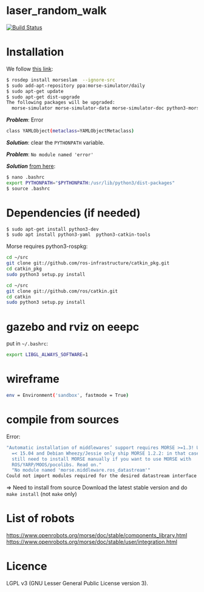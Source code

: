 # laser_random_walk

[![Build Status](https://travis-ci.org/arnaud-ramey/laser_random_walk.svg)](https://travis-ci.org/arnaud-ramey/laser_random_walk)

Installation
============

We follow
[this link](https://www.openrobots.org/morse/doc/stable/user/installation/mw/ros.html):

```bash
$ rosdep install morseslam  --ignore-src
$ sudo add-apt-repository ppa:morse-simulator/daily
$ sudo apt-get update
$ sudo apt-get dist-upgrade
The following packages will be upgraded:
  morse-simulator morse-simulator-data morse-simulator-doc python3-morse-simulator
```

***Problem***:
Error
```bash
class YAMLObject(metaclass=YAMLObjectMetaclass)
```

***Solution***:
clear the ```PYTHONPATH``` variable.

***Problem***: ```No module named 'error'```

***Solution*** [from here](https://www.openrobots.org/morse/doc/stable/user/faq.html):

```bash
$ nano .bashrc
export PYTHONPATH="$PYTHONPATH:/usr/lib/python3/dist-packages"
$ source .bashrc
```

Dependencies (if needed)
========================


```bash
$ sudo apt-get install python3-dev
$ sudo apt install python3-yaml  python3-catkin-tools
```

Morse requires python3-rospkg:

```bash
cd ~/src
git clone git://github.com/ros-infrastructure/catkin_pkg.git
cd catkin_pkg
sudo python3 setup.py install

cd ~/src
git clone git://github.com/ros/catkin.git
cd catkin
sudo python3 setup.py install
```

gazebo and rviz on eeepc
========================

put in ```~/.bashrc```:

```bash
export LIBGL_ALWAYS_SOFTWARE=1
```

# wireframe
```bash
env = Environment('sandbox', fastmode = True)
```

compile from sources
====================

Error:

```bash
"Automatic installation of middlewares’ support requires MORSE >=1.3! Ubuntu
  =< 15.04 and Debian Wheezy/Jessie only ship MORSE 1.2.2: in that case, you
  still need to install MORSE manually if you want to use MORSE with
  ROS/YARP/MOOS/pocolibs. Read on."
  "No module named 'morse.middleware.ros_datastream'"
Could not import modules required for the desired datastream interface
```

=> Need to install from source
Download the latest stable version
and do ```make install``` (not ```make``` only)


List of robots
==============

https://www.openrobots.org/morse/doc/stable/components_library.html
https://www.openrobots.org/morse/doc/stable/user/integration.html


Licence
=======

LGPL v3 (GNU Lesser General Public License version 3).
